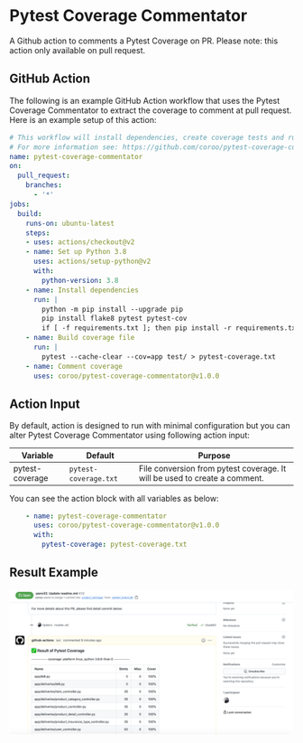 # Pytest Coverage Commentator

A Github action to comments a Pytest Coverage on PR. Please note: this action only available on pull request.

## GitHub Action

The following is an example GitHub Action workflow that uses the Pytest Coverage Commentator to extract the coverage to comment at pull request. Here is an example setup of this action:

```yaml
# This workflow will install dependencies, create coverage tests and run Pytest Coverage Commentator
# For more information see: https://github.com/coroo/pytest-coverage-commentator
name: pytest-coverage-commentator
on:
  pull_request:
    branches: 
      - '*'
jobs:
  build:
    runs-on: ubuntu-latest
    steps:
    - uses: actions/checkout@v2
    - name: Set up Python 3.8
      uses: actions/setup-python@v2
      with:
        python-version: 3.8
    - name: Install dependencies
      run: |
        python -m pip install --upgrade pip
        pip install flake8 pytest pytest-cov
        if [ -f requirements.txt ]; then pip install -r requirements.txt; fi
    - name: Build coverage file
      run: |
        pytest --cache-clear --cov=app test/ > pytest-coverage.txt
    - name: Comment coverage
      uses: coroo/pytest-coverage-commentator@v1.0.0
```

## Action Input

By default, action is designed to run with minimal configuration but you can alter Pytest Coverage Commentator using following action input:

Variable          | Default                                               | Purpose
------------------|-------------------------------------------------------|---------------------------------------------------------------------------------------------------------------------------------------
pytest-coverage   | `pytest-coverage.txt`                                 | File conversion from pytest coverage. It will be used to create a comment.

You can see the action block with all variables as below:

```yml
    - name: pytest-coverage-commentator
      uses: coroo/pytest-coverage-commentator@v1.0.0
      with:
        pytest-coverage: pytest-coverage.txt
```

## Result Example

![coverage-result](/result-coverage.png)
